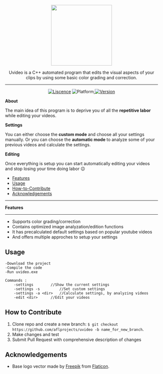 <p align="center">
	<img width="200px" src="https://i.imgur.com/t1hhMP5.png"/>
</p>
<p align="center">
	Uvideo is a C++ automated program that edits the visual aspects of your clips by using some basic color grading and correction. 
</p>
	
---------

<p align="center">
	<a href="">   <img src="https://img.shields.io/badge/Liscence-MIT-green" alt="Liscence"></a>   <img src="https://img.shields.io/badge/Platform-Windows-lightgray" alt="Platform"></a><a href="">   <img src="https://img.shields.io/badge/Version-1.013-blue"alt="Version"></a>
</p>


**About**

The main idea of this program is to deprive you of all the **repetitive labor** while editing your videos.

**Settings**

You can either choose the **custom mode** and choose all your settings manually. 
Or you can choose the **automatic mode** to analyze some of your previous videos and calculate the settings.

**Editing**

Once everything is setup you can start automatically editing your videos  and stop losing your time doing labor :wink:


* [Features](#Features)
* [Usage](#Usage)
* [How-to-Contribute](#How-to-Contribute)
* [Acknowledgements](#Acknowledgements)

---
**Features**

---
- Supports color grading/correction 
- Contains optimized image analyzation/edition functions
- It has precalculated default settings based on popular youtube videos
- And offers multiple approches to setup your settings

**Usage**
---
```
-Download the project
-Compile the code
-Run uvideo.exe

Commands :
	-settings		 //Show the current settings
	-settings -s	  	 //Set custom settings
	-settings -a <dir>	 //Calculate settings, by analyzing videos
	-edit <dir>		 //Edit your videos
```

**How to Contribute**
---

1. Clone repo and create a new branch: `$ git checkout https://github.com/aflprojects/uvideo -b name_for_new_branch`.
2. Make changes and test
3. Submit Pull Request with comprehensive description of changes

**Acknowledgements**
---
+ Base logo vector made by [Freepik](https://www.freepik.com/) from [Flaticon](www.flaticon.com).

